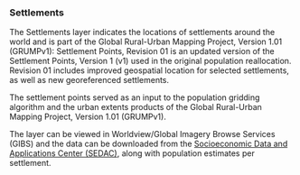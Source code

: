 ### Settlements
The Settlements layer indicates the locations of settlements around the world and is part of the Global Rural-Urban Mapping Project, Version 1.01 (GRUMPv1): Settlement Points, Revision 01 is an updated version of the Settlement Points, Version 1 (v1) used in the original population reallocation. Revision 01 includes improved geospatial location for selected settlements, as well as new georeferenced settlements.

The settlement points served as an input to the population gridding algorithm and the urban extents products of the Global Rural-Urban Mapping Project, Version 1.01 (GRUMPv1).

The layer can be viewed in Worldview/Global Imagery Browse Services (GIBS) and the data can be downloaded from the [Socioeconomic Data and Applications Center (SEDAC)](https://sedac.ciesin.columbia.edu/data/set/grump-v1-settlement-points), along with population estimates per settlement.
